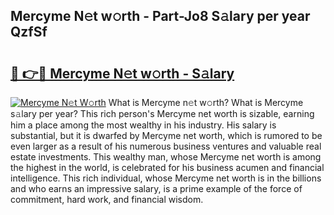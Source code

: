 ## Mercyme N𝚎t w𝚘rth - Part-Jo8 S𝚊lary per year QzfSf

# <h2><a href="http://gc3d3h9.nevu.top/?p=Mercyme">🔗 👉🔴 Mercyme N𝚎t w𝚘rth - S𝚊lary</a></h2>

[![Mercyme N𝚎t W𝚘rth](https://i.imgur.com/Oavwk0R.jpeg)](http://gc3d3h9.nevu.top/?p=Mercyme)
What is Mercyme n𝚎t w𝚘rth? What is Mercyme s𝚊lary per year?
This rich person's Mercyme net worth is sizable, earning him a place among the most wealthy in his industry. His salary is substantial, but it is dwarfed by Mercyme net worth, which is rumored to be even larger as a result of his numerous business ventures and valuable real estate investments. This wealthy man, whose Mercyme net worth is among the highest in the world, is celebrated for his business acumen and financial intelligence. This rich individual, whose Mercyme net worth is in the billions and who earns an impressive salary, is a prime example of the force of commitment, hard work, and financial wisdom.

